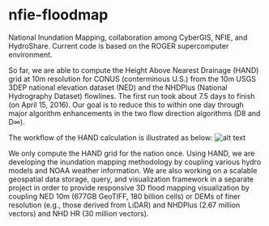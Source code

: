 # nfie-floodmap
National Inundation Mapping, collaboration among CyberGIS, NFIE, and HydroShare. Current code is based on the ROGER supercomputer environment.

So far, we are able to compute the Height Above Nearest Drainage (HAND) grid at 10m resolution for CONUS (conterminous U.S.) from the 10m USGS 3DEP national elevation dataset (NED) and the NHDPlus (National Hydrography Dataset) flowlines. The first run took about 7.5 days to finish (on April 15, 2016). Our goal is to reduce this to within one day through major algorithm enhancements in the two flow direction algorithms (D8 and D$\infty$).

The workflow of the HAND calculation is illustrated as below:
![alt text](http://cigi.illinois.edu/yanliu/hand-workflow.png)

We only compute the HAND grid for the nation once. Using HAND, we are developing the inundation mapping methodology by coupling various hydro models and NOAA weather information. We are also working on a scalable geospatial data storage, query, and visualization framework in a separate project in order to provide responsive 3D flood mapping visualization by coupling NED 10m (677GB GeoTIFF, 180 billion cells) or DEMs of finer resolution (e.g., those derived from LiDAR) and NHDPlus (2.67 million vectors) and NHD HR (30 million vectors).


